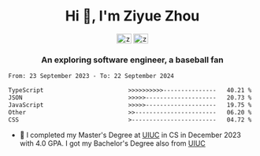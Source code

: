 <h1 align="center">Hi 👋, I'm Ziyue Zhou</h1>

<p align="center">
<a href="https://linkedin.com/in/ziyue5" target="blank"><img align="center" src="https://raw.githubusercontent.com/rahuldkjain/github-profile-readme-generator/master/src/images/icons/Social/linked-in-alt.svg" alt="ziyue-zhou-a992ba184" height="20" width="30" /></a>
<a href="https://github.com/ziyue5" target="blank"><img align="center" src="https://raw.githubusercontent.com/rahuldkjain/github-profile-readme-generator/master/src/images/icons/Social/github.svg" alt="ziyue5" height="20" width="30" /></a>
</p>
<h3 align="center">An exploring software engineer, a baseball fan</h3>

<!--START_SECTION:waka-->

```txt
From: 23 September 2023 - To: 22 September 2024

TypeScript                        >>>>>>>>>>---------------   40.21 %
JSON                              >>>>>--------------------   20.73 %
JavaScript                        >>>>>--------------------   19.75 %
Other                             >>-----------------------   06.20 %
CSS                               >------------------------   04.72 %
```

<!--END_SECTION:waka-->

- 🎉 I completed my Master's Degree at [UIUC](https://illinois.edu/) in CS in December 2023 with 4.0 GPA. I got my Bachelor's Degree also from [UIUC](https://illinois.edu/)

